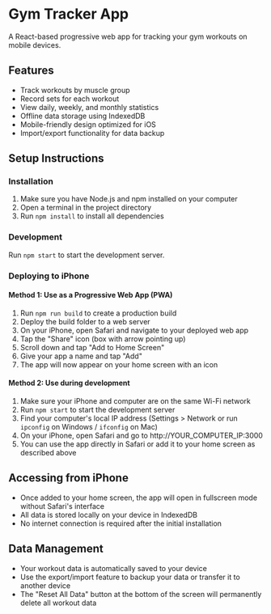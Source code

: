 # Gym Tracker App

A React-based progressive web app for tracking your gym workouts on mobile devices.

## Features

- Track workouts by muscle group
- Record sets for each workout
- View daily, weekly, and monthly statistics
- Offline data storage using IndexedDB
- Mobile-friendly design optimized for iOS
- Import/export functionality for data backup

## Setup Instructions

### Installation

1. Make sure you have Node.js and npm installed on your computer
2. Open a terminal in the project directory
3. Run `npm install` to install all dependencies

### Development

Run `npm start` to start the development server.

### Deploying to iPhone

#### Method 1: Use as a Progressive Web App (PWA)
1. Run `npm run build` to create a production build
2. Deploy the build folder to a web server
3. On your iPhone, open Safari and navigate to your deployed web app
4. Tap the "Share" icon (box with arrow pointing up)
5. Scroll down and tap "Add to Home Screen"
6. Give your app a name and tap "Add"
7. The app will now appear on your home screen with an icon

#### Method 2: Use during development
1. Make sure your iPhone and computer are on the same Wi-Fi network
2. Run `npm start` to start the development server
3. Find your computer's local IP address (Settings > Network or run `ipconfig` on Windows / `ifconfig` on Mac)
4. On your iPhone, open Safari and go to http://YOUR_COMPUTER_IP:3000
5. You can use the app directly in Safari or add it to your home screen as described above

## Accessing from iPhone

- Once added to your home screen, the app will open in fullscreen mode without Safari's interface
- All data is stored locally on your device in IndexedDB
- No internet connection is required after the initial installation

## Data Management

- Your workout data is automatically saved to your device
- Use the export/import feature to backup your data or transfer it to another device
- The "Reset All Data" button at the bottom of the screen will permanently delete all workout data